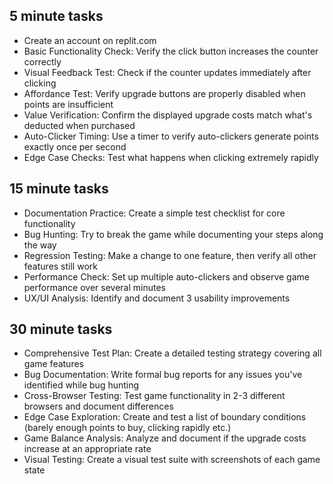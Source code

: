 ## 5 minute tasks
- Create an account on replit.com
- Basic Functionality Check: Verify the click button increases the counter correctly
- Visual Feedback Test: Check if the counter updates immediately after clicking
- Affordance Test: Verify upgrade buttons are properly disabled when points are insufficient
- Value Verification: Confirm the displayed upgrade costs match what's deducted when purchased
- Auto-Clicker Timing: Use a timer to verify auto-clickers generate points exactly once per second
- Edge Case Checks: Test what happens when clicking extremely rapidly

## 15 minute tasks
- Documentation Practice: Create a simple test checklist for core functionality
- Bug Hunting: Try to break the game while documenting your steps along the way
- Regression Testing: Make a change to one feature, then verify all other features still work
- Performance Check: Set up multiple auto-clickers and observe game performance over several minutes
- UX/UI Analysis: Identify and document 3 usability improvements

## 30 minute tasks
- Comprehensive Test Plan: Create a detailed testing strategy covering all game features
- Bug Documentation: Write formal bug reports for any issues you've identified while bug hunting
- Cross-Browser Testing: Test game functionality in 2-3 different browsers and document differences
- Edge Case Exploration: Create and test a list of boundary conditions (barely enough points to buy, clicking rapidly etc.)
- Game Balance Analysis: Analyze and document if the upgrade costs increase at an appropriate rate
- Visual Testing: Create a visual test suite with screenshots of each game state

